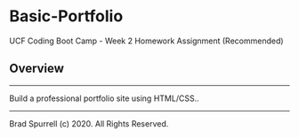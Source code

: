 # Basic-Portfolio

UCF Coding Boot Camp - Week 2 Homework Assignment (Recommended)


## Overview
---
Build a professional portfolio site using HTML/CSS..

---
Brad Spurrell (c) 2020.  All Rights Reserved.